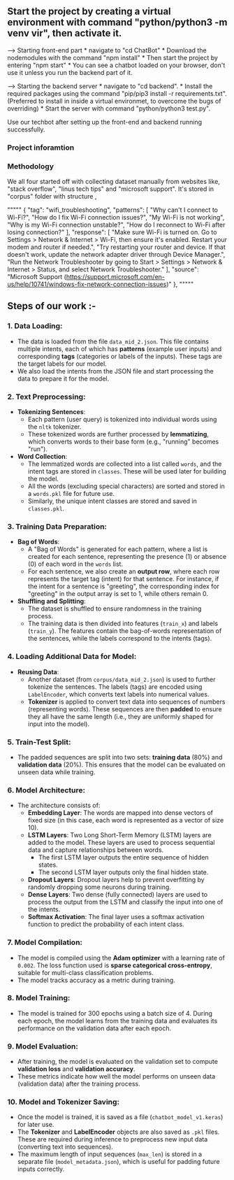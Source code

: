 
## Start the project by creating a virtual environment with command "python/python3 -m venv vir", then activate it. 

--> Starting front-end part
    * navigate to "cd ChatBot" 
    * Download the nodemodules with the command "npm install" 
    * Then start the project by entering "npm start" 
    * You can see a chatbot loaded on your browser, don't use it unless you run the backend part of it. 

--> Starting the backend server
    * navigate to "cd backend". 
    * Install the required packages using the command "pip/pip3 install -r requirements.txt". (Preferred to install in inside a virtual environmet, to overcome the bugs of overriding) 
    * Start the server with command "python/python3 test.py".

Use our techbot after setting up the front-end and backend running successfully.






### Project inforamtion 





### Methodology

We all four started off with collecting dataset manually from websites like, "stack overflow", "linus tech tips" and "microsoft support". It's stored in "corpus" folder with structure ,


""""" 
{
      "tag": "wifi_troubleshooting",
      "patterns": [
        "Why can't I connect to Wi-Fi?",
        "How do I fix Wi-Fi connection issues?",
        "My Wi-Fi is not working",
        "Why is my Wi-Fi connection unstable?",
        "How do I reconnect to Wi-Fi after losing connection?"
      ],
      "response": [
        "Make sure Wi-Fi is turned on. Go to Settings > Network & Internet > Wi-Fi, then ensure it's enabled. Restart your modem and router if needed.",
        "Try restarting your router and device. If that doesn't work, update the network adapter driver through Device Manager.",
        "Run the Network Troubleshooter by going to Start > Settings > Network & Internet > Status, and select Network Troubleshooter."
      ],
      "source": "Microsoft Support (https://support.microsoft.com/en-us/help/10741/windows-fix-network-connection-issues)"
    },
"""""  

## Steps of our work :- 


### 1. **Data Loading**:
- The data is loaded from the file `data_mid_2.json`. This file contains multiple intents, each of which has **patterns** (example user inputs) and corresponding **tags** (categories or labels of the inputs). These tags are the target labels for our model.
- We also load the intents from the JSON file and start processing the data to prepare it for the model.

### 2. **Text Preprocessing**:
- **Tokenizing Sentences**: 
  - Each pattern (user query) is tokenized into individual words using the `nltk` tokenizer. 
  - These tokenized words are further processed by **lemmatizing**, which converts words to their base form (e.g., "running" becomes "run").
- **Word Collection**:
  - The lemmatized words are collected into a list called `words`, and the intent tags are stored in `classes`. These will be used later for building the model.
  - All the words (excluding special characters) are sorted and stored in a `words.pkl` file for future use.
  - Similarly, the unique intent classes are stored and saved in `classes.pkl`.

### 3. **Training Data Preparation**:
- **Bag of Words**:
  - A "Bag of Words" is generated for each pattern, where a list is created for each sentence, representing the presence (1) or absence (0) of each word in the `words` list.
  - For each sentence, we also create an **output row**, where each row represents the target tag (intent) for that sentence. For instance, if the intent for a sentence is "greeting", the corresponding index for "greeting" in the output array is set to 1, while others remain 0.
- **Shuffling and Splitting**:
  - The dataset is shuffled to ensure randomness in the training process.
  - The training data is then divided into features (`train_x`) and labels (`train_y`). The features contain the bag-of-words representation of the sentences, while the labels correspond to the intents (tags).

### 4. **Loading Additional Data for Model**:
- **Reusing Data**:
  - Another dataset (from `corpus/data_mid_2.json`) is used to further tokenize the sentences. The labels (tags) are encoded using `LabelEncoder`, which converts text labels into numerical values.
  - **Tokenizer** is applied to convert text data into sequences of numbers (representing words). These sequences are then **padded** to ensure they all have the same length (i.e., they are uniformly shaped for input into the model).

### 5. **Train-Test Split**:
- The padded sequences are split into two sets: **training data** (80%) and **validation data** (20%). This ensures that the model can be evaluated on unseen data while training.

### 6. **Model Architecture**:
- The architecture consists of:
  - **Embedding Layer**: The words are mapped into dense vectors of fixed size (in this case, each word is represented as a vector of size 10).
  - **LSTM Layers**: Two Long Short-Term Memory (LSTM) layers are added to the model. These layers are used to process sequential data and capture relationships between words.
    - The first LSTM layer outputs the entire sequence of hidden states.
    - The second LSTM layer outputs only the final hidden state.
  - **Dropout Layers**: Dropout layers help to prevent overfitting by randomly dropping some neurons during training.
  - **Dense Layers**: Two dense (fully connected) layers are used to process the output from the LSTM and classify the input into one of the intents.
  - **Softmax Activation**: The final layer uses a softmax activation function to predict the probability of each intent class.

### 7. **Model Compilation**:
- The model is compiled using the **Adam optimizer** with a learning rate of `0.002`. The loss function used is **sparse categorical cross-entropy**, suitable for multi-class classification problems.
- The model tracks accuracy as a metric during training.

### 8. **Model Training**:
- The model is trained for 300 epochs using a batch size of 4. During each epoch, the model learns from the training data and evaluates its performance on the validation data after each epoch.

### 9. **Model Evaluation**:
- After training, the model is evaluated on the validation set to compute **validation loss** and **validation accuracy**.
- These metrics indicate how well the model performs on unseen data (validation data) after the training process.

### 10. **Model and Tokenizer Saving**:
- Once the model is trained, it is saved as a file (`chatbot_model_v1.keras`) for later use.
- The **Tokenizer** and **LabelEncoder** objects are also saved as `.pkl` files. These are required during inference to preprocess new input data (converting text into sequences).
- The maximum length of input sequences (`max_len`) is stored in a separate file (`model_metadata.json`), which is useful for padding future inputs correctly.
